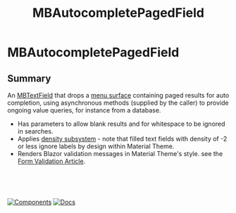﻿---
uid: C.MBAutocompletePagedField
title: MBAutocompletePagedField
---
# MBAutocompletePagedField

## Summary

An [MBTextField](xref:C.MBTextField) that drops a [menu surface](xref:C.MBMenuSurface) containing paged results for auto completion, using asynchronous methods (supplied by the caller) to
provide ongoing value queries, for instance from a database.

- Has parameters to allow blank results and for whitespace to be ignored in searches.
- Applies [density subsystem](xref:A.Density) - note that filled text fields with density of -2 or less ignore labels by design within Material Theme.
- Renders Blazor validation messages in Material Theme's style. see the [Form Validation Article](xref:A.FormValidation).

&nbsp;

&nbsp;

[![Components](https://img.shields.io/static/v1?label=Components&message=Plus&color=red)](xref:A.PlusComponents)
[![Docs](https://img.shields.io/static/v1?label=API%20Documentation&message=MBAutocompletePagedField&color=brightgreen)](xref:Material.Blazor.MBAutocompletePagedField`1)
